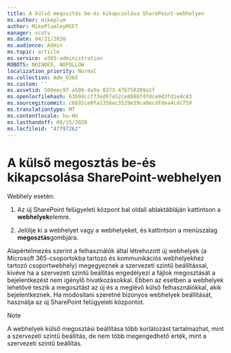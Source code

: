 ```yaml
---
title: A külső megosztás be-és kikapcsolása SharePoint-webhelyen
ms.author: mikeplum
author: MikePlumleyMSFT
manager: scotv
ms.date: 04/21/2020
ms.audience: Admin
ms.topic: article
ms.service: o365-administration
ROBOTS: NOINDEX, NOFOLLOW
localization_priority: Normal
ms.collection: Adm_O365
ms.custom: ''
ms.assetid: 500eec97-a508-4a9a-8373-47b758209a1f
ms.openlocfilehash: 63b94ccff3ed97a52ce8886f4fdce9d3fd1e4c83
ms.sourcegitcommit: c6692ce0fa1358ec3529e59ca0ecdfdea4cdc759
ms.translationtype: MT
ms.contentlocale: hu-HU
ms.lasthandoff: 09/15/2020
ms.locfileid: "47797262"
---
```

# <a name="turn-external-sharing-on-or-off-for-a-sharepoint-site"></a>A külső megosztás be-és kikapcsolása SharePoint-webhelyen

Webhely esetén:
  
1. Az új SharePoint felügyeleti központ bal oldali ablaktábláján kattintson a **webhelyek**elemre.
    
2. Jelölje ki a webhelyet vagy a webhelyeket, és kattintson a menüszalag **megosztás**gombjára.
    
Alapértelmezés szerint a felhasználók által létrehozott új webhelyek (a Microsoft 365-csoportokba tartozó és kommunikációs webhelyekhez tartozó csoportwebhely) megegyeznek a szervezeti szintű beállítással, kivéve ha a szervezeti szintű beállítás engedélyezi a fájlok megosztását a bejelentkezést nem igénylő hivatkozásokkal. Ebben az esetben a webhelyek lehetővé teszik a megosztást az új és a meglévő külső felhasználókkal, akik bejelentkeznek. Ha módosítani szeretné bizonyos webhelyek beállítását, használja az új SharePoint felügyeleti központot.
  
> [!NOTE]
> A webhelyek külső megosztási beállítása több korlátozást tartalmazhat, mint a szervezeti szintű beállítás, de nem több megengedhető érték, mint a szervezeti szintű beállítás. 
  

